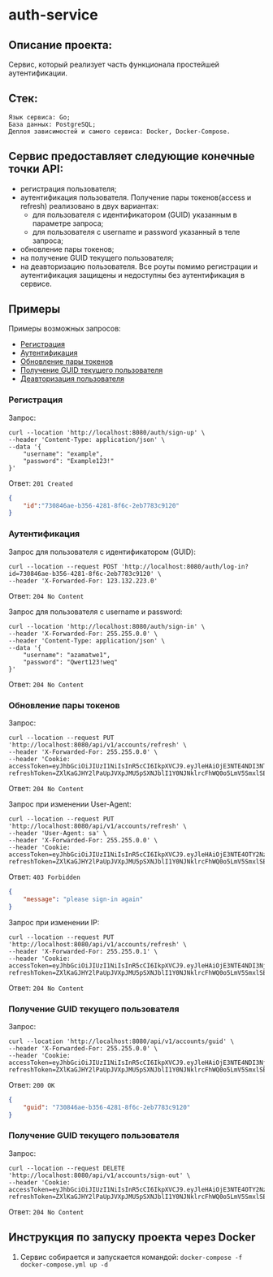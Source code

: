 # auth-service

## Описание проекта:
Сервис, который реализует часть функционала простейшей аутентификации. 

## Стек:
    Язык сервиса: Go;
    База данных: PostgreSQL;
    Деплоя зависимостей и самого сервиса: Docker, Docker-Compose.

## Сервис предоставляет следующие конечные точки API:
- регистрация пользователя;
- аутентификация пользователя. Получение пары токенов(access и refresh) реализовано в двух вариантах: 
    - для пользователя с идентификатором (GUID) указанным в параметре запроса;
    - для пользователя с username и password указанный в теле запроса;
- обновление пары токенов;
- на получение GUID текущего пользователя;
- на деавторизацию пользователя.
Все роуты помимо регистрации и аутентификация защищены и недоступны без аутентификация в сервисе.

## Примеры
Примеры возможных запросов:
- [Регистрация](#sign-up)
- [Аутентификация](#sign-in)
- [Обновление пары токенов](#refresh)
- [Получение GUID текущего пользователя](#guid)
- [Деавторизация пользователя](#sign-out)

### Регистрация <a name="sign-up"></a>
Запрос:
```
curl --location 'http://localhost:8080/auth/sign-up' \
--header 'Content-Type: application/json' \
--data '{
    "username": "example",
    "password": "Example123!"
}'
```
Ответ: `201 Created`
```json
{
    "id":"730846ae-b356-4281-8f6c-2eb7783c9120"
}
```

### Аутентификация <a name="sign-in"></a>
Запрос для пользователя с идентификатором (GUID):
```
curl --location --request POST 'http://localhost:8080/auth/log-in?id=730846ae-b356-4281-8f6c-2eb7783c9120' \
--header 'X-Forwarded-For: 123.132.223.0'
```
Ответ: `204 No Content`

Запрос для пользователя с username и password:
```
curl --location 'http://localhost:8080/auth/sign-in' \
--header 'X-Forwarded-For: 255.255.0.0' \
--header 'Content-Type: application/json' \
--data '{
    "username": "azamatwe1",
    "password": "Qwert123!weq"
}'
```
Ответ: `204 No Content`

### Обновление пары токенов <a name="refresh"></a>
Запрос:
```
curl --location --request PUT 'http://localhost:8080/api/v1/accounts/refresh' \
--header 'X-Forwarded-For: 255.255.0.0' \
--header 'Cookie: accessToken=eyJhbGciOiJIUzI1NiIsInR5cCI6IkpXVCJ9.eyJleHAiOjE3NTE4NDI3NTIsImlhdCI6MTc1MTg0MDk1Miwic3ViIjoiYWNjZXNzX3Rva2VuIiwiVXNlcklkIjoiNzM0Yzk2YzgtMmJkNi00YzJmLWEzMDktMjM5NDNiMzJhZTRjIn0.vOag3CYkcRoefPPU5AjtMNFZZhK56Oxm1mOwreBM7K4; refreshToken=ZXlKaGJHY2lPaUpJVXpJMU5pSXNJblI1Y0NJNklrcFhWQ0o5LmV5SmxlSEFpT2pFM05URTRORFk1TlRJc0ltbGhkQ0k2TVRjMU1UZzBNRGsxTWl3aWMzVmlJam9pY21WbWNtVnphRjkwYjJ0bGJpSXNJbFZ6WlhKSlpDSTZJamN6TkdNNU5tTTRMVEppWkRZdE5HTXlaaTFoTXpBNUxUSXpPVFF6WWpNeVlXVTBZeUo5LjYzN21BMlRCNW1LeXVzaVB0VmtBdTJITUdvbVdBVGRuQ1c5VE9LeGU0N1k='
```
Ответ: `204 No Content`

Запрос при изменении User-Agent:
```
curl --location --request PUT 'http://localhost:8080/api/v1/accounts/refresh' \
--header 'User-Agent: sa' \
--header 'X-Forwarded-For: 255.255.0.0' \
--header 'Cookie: accessToken=eyJhbGciOiJIUzI1NiIsInR5cCI6IkpXVCJ9.eyJleHAiOjE3NTE4OTY2NzIsImlhdCI6MTc1MTg5NDg3Miwic3ViIjoiYWNjZXNzX3Rva2VuIiwiVXNlcklkIjoiNzMwODQ2YWUtYjM1Ni00MjgxLThmNmMtMmViNzc4M2M5MTIwIn0.r3NViEjwAeTpBUaUFbemC6iMfNc5hhWEOXEYg4_eX7g; refreshToken=ZXlKaGJHY2lPaUpJVXpJMU5pSXNJblI1Y0NJNklrcFhWQ0o5LmV5SmxlSEFpT2pFM05URTVNREE0TnpJc0ltbGhkQ0k2TVRjMU1UZzVORGczTWl3aWMzVmlJam9pY21WbWNtVnphRjkwYjJ0bGJpSXNJbFZ6WlhKSlpDSTZJamN6TURnME5tRmxMV0l6TlRZdE5ESTRNUzA0WmpaakxUSmxZamMzT0ROak9URXlNQ0o5LmNqWmdrTWRHdGI4dWZ5WW1YT0NuaFhpTEdWdVliMHRpU1JGWUZvZ2FKdjQ='
```
Ответ: `403 Forbidden`
```json
{
    "message": "please sign-in again"
}
```

Запрос при изменении IP:
```
curl --location --request PUT 'http://localhost:8080/api/v1/accounts/refresh' \
--header 'X-Forwarded-For: 255.255.0.1' \
--header 'Cookie: accessToken=eyJhbGciOiJIUzI1NiIsInR5cCI6IkpXVCJ9.eyJleHAiOjE3NTE4NDI3NjQsImlhdCI6MTc1MTg0MDk2NCwic3ViIjoiYWNjZXNzX3Rva2VuIiwiVXNlcklkIjoiNzM0Yzk2YzgtMmJkNi00YzJmLWEzMDktMjM5NDNiMzJhZTRjIn0.2HU2MteP5AKvD_jiS_xLEe1cTrEQRdp75yyO3B4Ymuw; refreshToken=ZXlKaGJHY2lPaUpJVXpJMU5pSXNJblI1Y0NJNklrcFhWQ0o5LmV5SmxlSEFpT2pFM05URTRORFk1TmpRc0ltbGhkQ0k2TVRjMU1UZzBNRGsyTkN3aWMzVmlJam9pY21WbWNtVnphRjkwYjJ0bGJpSXNJbFZ6WlhKSlpDSTZJamN6TkdNNU5tTTRMVEppWkRZdE5HTXlaaTFoTXpBNUxUSXpPVFF6WWpNeVlXVTBZeUo5Llota01PUHBJU0lISjdLTXNrN0J0cUI2WkpkaTRubGY5enlCMkNzMFBnZUU='
```
Ответ: `204 No Content`

### Получение GUID текущего пользователя <a name="guid"></a>
Запрос:
```
curl --location 'http://localhost:8080/api/v1/accounts/guid' \
--header 'X-Forwarded-For: 255.255.0.0' \
--header 'Cookie: accessToken=eyJhbGciOiJIUzI1NiIsInR5cCI6IkpXVCJ9.eyJleHAiOjE3NTE4NDI3NjQsImlhdCI6MTc1MTg0MDk2NCwic3ViIjoiYWNjZXNzX3Rva2VuIiwiVXNlcklkIjoiNzM0Yzk2YzgtMmJkNi00YzJmLWEzMDktMjM5NDNiMzJhZTRjIn0.2HU2MteP5AKvD_jiS_xLEe1cTrEQRdp75yyO3B4Ymuw; refreshToken=ZXlKaGJHY2lPaUpJVXpJMU5pSXNJblI1Y0NJNklrcFhWQ0o5LmV5SmxlSEFpT2pFM05URTRORFk1TmpRc0ltbGhkQ0k2TVRjMU1UZzBNRGsyTkN3aWMzVmlJam9pY21WbWNtVnphRjkwYjJ0bGJpSXNJbFZ6WlhKSlpDSTZJamN6TkdNNU5tTTRMVEppWkRZdE5HTXlaaTFoTXpBNUxUSXpPVFF6WWpNeVlXVTBZeUo5Llota01PUHBJU0lISjdLTXNrN0J0cUI2WkpkaTRubGY5enlCMkNzMFBnZUU='
```
Ответ: `200 OK`
```json
{
    "guid": "730846ae-b356-4281-8f6c-2eb7783c9120"
}
```

### Получение GUID текущего пользователя <a name="sign-out"></a>
Запрос:
```
curl --location --request DELETE 'http://localhost:8080/api/v1/accounts/sign-out' \
--header 'Cookie: accessToken=eyJhbGciOiJIUzI1NiIsInR5cCI6IkpXVCJ9.eyJleHAiOjE3NTE4OTY2NzIsImlhdCI6MTc1MTg5NDg3Miwic3ViIjoiYWNjZXNzX3Rva2VuIiwiVXNlcklkIjoiNzMwODQ2YWUtYjM1Ni00MjgxLThmNmMtMmViNzc4M2M5MTIwIn0.r3NViEjwAeTpBUaUFbemC6iMfNc5hhWEOXEYg4_eX7g; refreshToken=ZXlKaGJHY2lPaUpJVXpJMU5pSXNJblI1Y0NJNklrcFhWQ0o5LmV5SmxlSEFpT2pFM05URTVNREE0TnpJc0ltbGhkQ0k2TVRjMU1UZzVORGczTWl3aWMzVmlJam9pY21WbWNtVnphRjkwYjJ0bGJpSXNJbFZ6WlhKSlpDSTZJamN6TURnME5tRmxMV0l6TlRZdE5ESTRNUzA0WmpaakxUSmxZamMzT0ROak9URXlNQ0o5LmNqWmdrTWRHdGI4dWZ5WW1YT0NuaFhpTEdWdVliMHRpU1JGWUZvZ2FKdjQ='
```
Ответ: `204 No Content`

## Инструкция по запуску проекта через Docker
1. Сервис собирается и запускается командой:
`docker-compose -f docker-compose.yml up -d`

